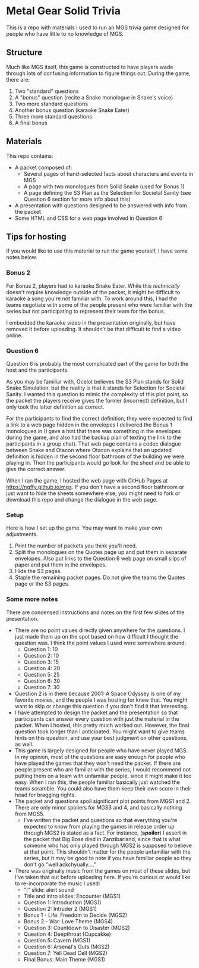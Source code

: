# Metal Gear Solid Trivia
This is a repo with materials I used to run an MGS trivia game designed for
people who have little to no knowledge of MGS.

## Structure
Much like MGS itself, this game is constructed to have players wade through
lots of confusing information to figure things out. During the game, there are:

1. Two "standard" questions
2. A "bonus" question (recite a Snake monologue in Snake's voice)
3. Two more standard questions
4. Another bonus question (karaoke Snake Eater)
5. Three more standard questions
6. A final bonus

## Materials
This repo contains:
* A packet composed of:
    * Several pages of hand-selected facts about characters and events in MGS
    * A page with two monologues from Solid Snake (used for Bonus 1)
    * A page defining the S3 Plan as the Selection for Societal Sanity (see
      Question 6 section for more info about this)
* A presentation with questions designed to be answered with info from the
  packet
* Some HTML and CSS for a web page involved in Question 6

## Tips for hosting
If you would like to use this material to run the game yourself, I have some
notes below.

### Bonus 2
For Bonus 2, players had to karaoke Snake Eater. While this *technically*
doesn't require knowledge outside of the packet, it might be difficult to
karaoke a song you're not familiar with. To work around this, I had the teams
negotiate with some of the people present who were familiar with the series but
not participating to represent their team for the bonus.

I embedded the karaoke video in the presentation originally, but have removed
it before uploading. It shouldn't be that difficult to find a video online.

### Question 6
Question 6 is probably the most complicated part of the game for both the host
and the participants.

As you may be familiar with, Ocelot believes the S3 Plan stands for Solid Snake
Simulation, but the reality is that it stands for Selection for Societal
Sanity. I wanted this question to mimic the complexity of this plot point, so
the packet the players receive gives the former (incorrect) definition, but I
only took the latter definition as correct.

For the participants to find the correct definition, they were expected to find
a link to a web page hidden in the envelopes I delivered the Bonus 1 monologues
in (I gave a hint that there was something in the envelopes during the game,
and also had the backup plan of texting the link to the participants in a group
chat). That web page contains a codec dialogue between Snake and Otacon where
Otacon explains that an updated definition is hidden in the second floor
bathroom of the building we were playing in. Then the participants would go
look for the sheet and be able to give the correct answer.

When I ran the game, I hosted the web page with GitHub Pages at
https://ngffy.github.io/mgs. If you don't have a second floor bathroom or just
want to hide the sheets somewhere else, you might need to fork or download this
repo and change the dialogue in the web page.

### Setup
Here is how I set up the game. You may want to make your own adjustments.

1. Print the number of packets you think you'll need.
2. Split the monologues on the Quotes page up and put them in separate
   envelopes. Also put links to the Question 6 web page on small slips of paper
   and put them in the envelopes.
3. Hide the S3 pages.
4. Staple the remaining packet pages. Do not give the teams the Quotes page or
   the S3 pages.

### Some more notes
There are condensed instructions and notes on the first few slides of the
presentation.

* There are no point values directly given anywhere for the questions. I just
  made them up on the spot based on how difficult I thought the question was. I
  think the point values I used were somewhere around:
  * Question 1: 10
  * Question 2: 10
  * Question 3: 15
  * Question 4: 20
  * Question 5: 25
  * Question 6: 30
  * Question 7: 30
* Question 2 is in there because 2001: A Space Odyssey is one of my favorite
  movies, and the people I was hosting for knew that. You might want to skip or
  change this question if you don't find it that interesting.
* I have attempted to design the packet and the presentation so that
  participants can answer every question with just the material in the packet.
  When I hosted, this pretty much worked out. However, the final question took
  longer than I anticipated. You might want to give teams hints on this
  question, and use your best judgment on other questions, as well.
* This game is largely designed for people who have never played MGS. In my
  opinion, most of the questions are easy enough for people who have played the
  games that they won't need the packet. If there are people present who are
  familiar with the series, I would recommend not putting them on a team with
  unfamiliar people, since it might make it too easy. When I ran this, the
  people familiar basically just watched the teams scramble. You could also
  have them keep their own score in their head for bragging rights.
* The packet and questions spoil significant plot points from MGS1 and 2. There
  are only minor spoilers for MGS3 and 4, and basically nothing from MGS5.
  * I've written the packet and questions so that everything you're expected to
    know from playing the games in release order up through MGS2 is stated as a
    fact. For instance, (**spoiler**) I assert in the packet that Big Boss died
    in Zanzibarland, since that is what someone who has only played through
    MGS2 is supposed to believe at that point. This shouldn't matter for the
    people unfamiliar with the series, but it may be good to note if you have
    familiar people so they don't go "well ackchyually...."
* There was originally music from the games on most of these slides, but I've
  taken that out before uploading here. If you're curious or would like to
  re-incorporate the music I used:
  * "!" slide: alert sound
  * Title and intro slides: Encounter (MGS1)
  * Question 1: Introduction (MGS1)
  * Question 2: Intruder 2 (MGS1)
  * Bonus 1 - Life: Freedom to Decide (MGS2)
  * Bonus 2 - War: Love Theme (MGS4)
  * Question 3: Countdown to Disaster (MGS2)
  * Question 4: Deepthroat (Cupcakke)
  * Question 5: Cavern (MGS1)
  * Question 6: Arsenal's Guts (MGS2)
  * Question 7: Yell Dead Cell (MGS2)
  * Final Bonus: Main Theme (MGS1)
